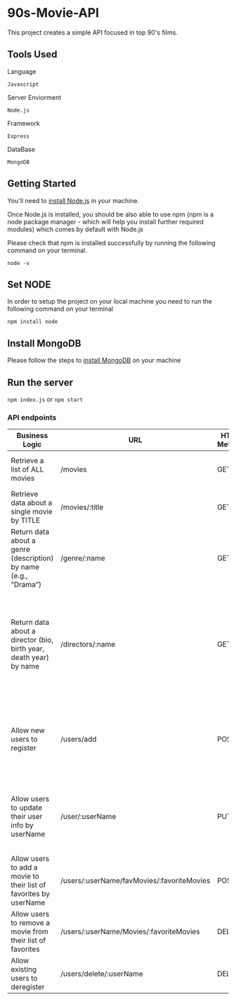 # 90s-Movie-API

This project creates a simple API focused in top 90's films.

## Tools Used

Language 

```Javascript```

Server Enviorment

```Node.js```

Framework  

```Express```

DataBase

```MongoDB```


## Getting Started

You'll need to [install Node.js](https://nodejs.org/es/download/) in your machine.

Once Node.js is installed, you should be also able to use npm (npm is a node package manager - which will help you install further required modules) which comes by default with Node.js

Please check that npm is installed successfully by running the following command on your terminal.

```node -v```


## Set NODE
In order to setup the project on your local machine you need to run the following command on your terminal

```npm install node```


## Install MongoDB
Please follow the steps to [install MongoDB](https://docs.mongodb.com/manual/tutorial/install-mongodb-on-os-x/) on your machine 


## Run the server
```npm index.js``` 
or 
```npm start```


### API endpoints

Business Logic | URL          | HTTP Method   | Request Body data Format | Response Body data Format
------------ | -------------  | ------------- | ------------- | -------------
Retrieve a list of ALL movies | 	/movies | 	GET | 	- | { "title": "Eyes Wide Shut","year": "1999","gender": "Thriller" }
Retrieve data about a single movie by TITLE	 | 	/movies/:title | GET | - | { "title": "Lolita","year": "1962","gender": "Drama" }
Return data about a genre (description) by name (e.g., “Drama”) | /genre/:name | GET | - | { "_id": 2,"name": "Drama","description": "The drama genre ..." }
Return data about a director (bio, birth year, death year) by name | /directors/:name | GET | - | { { "_id": 4,"name": "James Cameron","bio": "James Francis Cameron was born ...", "placeOfBirth": "Kapuskasing, Ontario, Canada","birthDate": "1954-08-16T00:00:00.000Z" } }
Allow new users to register | /users/add | POST | { userName: -REQUIRED-password: -REQUIRED- email: -REQUIRED-placeOfBirth: "",favoriteMovies: "" } | - 
Allow users to update their user info by userName | /user/:userName | PUT | { userName: -REQUIRED- password: -REQUIRED- email: -REQUIRED- placeOfBirth: -REQUIRED- } | -
Allow users to add a movie to their list of favorites by userName | 	/users/:userName/favMovies/:favoriteMovies | POST | - | - 
Allow users to remove a movie from their list of favorites | /users/:userName/Movies/:favoriteMovies | DELETE | - | - 
Allow existing users to deregister | /users/delete/:userName | 	DELETE | - | _USER_ was deleted.

